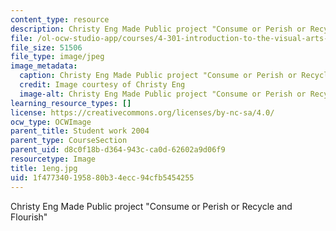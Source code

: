 ```yaml
---
content_type: resource
description: Christy Eng Made Public project "Consume or Perish or Recycle and Flourish"
file: /ol-ocw-studio-app/courses/4-301-introduction-to-the-visual-arts-spring-2007/1f477340195880b34ecc94cfb5454255_1eng.jpg
file_size: 51506
file_type: image/jpeg
image_metadata:
  caption: Christy Eng Made Public project "Consume or Perish or Recycle and Flourish"
  credit: Image courtesy of Christy Eng
  image-alt: Christy Eng Made Public project "Consume or Perish or Recycle and Flourish"
learning_resource_types: []
license: https://creativecommons.org/licenses/by-nc-sa/4.0/
ocw_type: OCWImage
parent_title: Student work 2004
parent_type: CourseSection
parent_uid: d8c0f18b-d364-943c-ca0d-62602a9d06f9
resourcetype: Image
title: 1eng.jpg
uid: 1f477340-1958-80b3-4ecc-94cfb5454255
---
```

Christy Eng Made Public project "Consume or Perish or Recycle and Flourish"